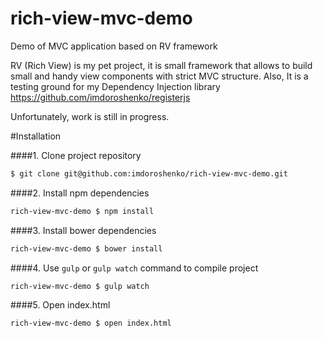 rich-view-mvc-demo
==================

Demo of MVC application based on RV framework

RV (Rich View) is my pet project, it is small framework that allows to build small and handy view components with strict MVC structure. Also, It is a testing ground for my Dependency Injection library https://github.com/imdoroshenko/registerjs

Unfortunately, work is still in progress.

#Installation

####1. Clone project repository
```sh
$ git clone git@github.com:imdoroshenko/rich-view-mvc-demo.git
```
####2. Install npm dependencies
```sh
rich-view-mvc-demo $ npm install
```
####3. Install bower dependencies
```sh
rich-view-mvc-demo $ bower install
```
####4. Use `gulp` or `gulp watch` command to compile project
```sh
rich-view-mvc-demo $ gulp watch
```
####5. Open index.html 
```sh
rich-view-mvc-demo $ open index.html
```
